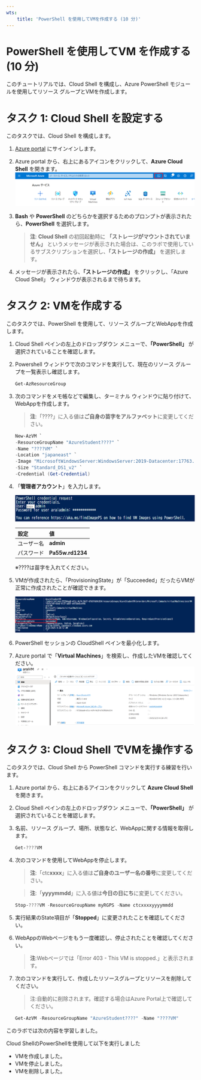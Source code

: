 ```yaml
---
wts:
    title: 'PowerShell を使用してVMを作成する (10 分)'
---
```

# PowerShell を使用してVM を作成する (10 分)

このチュートリアルでは、Cloud Shell を構成し、Azure PowerShell モジュールを使用してリソース グループとVMを作成します。

# タスク 1: Cloud Shell を設定する 

このタスクでは、Cloud Shell を構成します。 

1. [Azure portal](https://portal.azure.com) にサインインします。 

2. Azure portal から、右上にあるアイコンをクリックして、**Azure Cloud Shell** を開きます。![wepapp01](./media/wepapp01.png)

    

3. **Bash** や **PowerShell** のどちらかを選択するためのプロンプトが表示されたら、**PowerShell** を選択します。

    > **注**: **Cloud Shell** の初回起動時に **「ストレージがマウントされていません」** というメッセージが表示された場合は、このラボで使用しているサブスクリプションを選択し、**「ストレージの作成」** を選択します。

4. メッセージが表示されたら、**「ストレージの作成」** をクリックし、「Azure Cloud Shell」 ウィンドウが表示されるまで待ちます。

# タスク 2: VMを作成する

このタスクでは、PowerShell を使用して、リソース グループとWebAppを作成します。  

1. Cloud Shell ペインの左上のドロップダウン メニューで、**「PowerShell」** が選択されていることを確認します。

2. Powershell ウィンドウで次のコマンドを実行して、現在のリソース グループを一覧表示し確認します。

    ```PowerShell
    Get-AzResourceGroup
    ```

3. 次のコマンドをメモ帳などで編集し、ターミナル ウィンドウに貼り付けて、WebAppを作成します。 

    > **注**:「????」に入る値は**ご自身の苗字をアルファベット**に変更してください。

    ```PowerShell
    New-AzVM `
    -ResourceGroupName "AzureStudent????" `
    -Name "????VM" `
    -Location "japaneast" `
    -Image "MicrosoftWindowsServer:WindowsServer:2019-Datacenter:17763.5122.231109" `
    -Size "Standard_DS1_v2" `
    -Credential (Get-Credential)
    ```

4. 「**管理者アカウント**」を入力します。

    ![wepapp04](./media/wepapp04.png)

    | 設定       | 値               |
    | ---------- | ---------------- |
    | ユーザー名 | **admin**        |
    | パスワード | **Pa55w.rd1234** |

    ※????は苗字を入れてください。

5. VMが作成されたら、「ProvisioningState」が「Succeeded」だったらVMが正常に作成されたことが確認できます。

    <img src="./media/wepapp05.png" alt="wepapp05" style="zoom:150%;" />

6. PowerShell セッションの CloudShell ペインを最小化します。

7. Azure portal で「**Virtual Machines**」を検索し、作成したVMを確認してください。![wepapp03](./media/wepapp06.png)

     

# タスク 3: Cloud Shell でVMを操作する

このタスクでは、Cloud Shell から PowerShell コマンドを実行する練習を行います。 

1. Azure portal から、右上にあるアイコンをクリックして **Azure Cloud Shell** を開きます。

2. Cloud Shell ペインの左上のドロップダウン メニューで、**「PowerShell」** が選択されていることを確認します。

3. 名前、リソース グループ、場所、状態など、WebAppに関する情報を取得します。

    ```PowerShell
    Get-????VM
    ```

4. 次のコマンドを使用してWebAppを停止します。 

    > **注**:「ctc**xxxx**」に入る値は**ご自身のユーザー名の番号**に変更してください。
    
    > **注**:「**yyyymmdd**」に入る値は**今日の日にち**に変更してください。
    
    ```PowerShell
    Stop-????VM -ResourceGroupName myRGPS -Name ctcxxxxyyyymmdd
    ```
    
5. 実行結果のState項目が「**Stopped**」に変更されたことを確認してください。

6. WebAppのWebページをもう一度確認し、停止されたことを確認してください。

    > **注**:Webページでは「Error 403 - This VM is stopped.」と表示されます。
    
6. 次のコマンドを実行して、作成したリソースグループとリソースを削除してください。

    > 注:自動的に削除されます。確認する場合はAzure Portal上で確認してください。
    
    ```PowerShell
    Get-AzVM -ResourceGroupName "AzureStudent????" -Name "????VM"
    ```
    
    

このラボでは次の内容を学習しました。

Cloud ShellのPowerShellを使用して以下を実行しました

- VMを作成しました。
- VMを停止しました。
- VMを削除しました。
